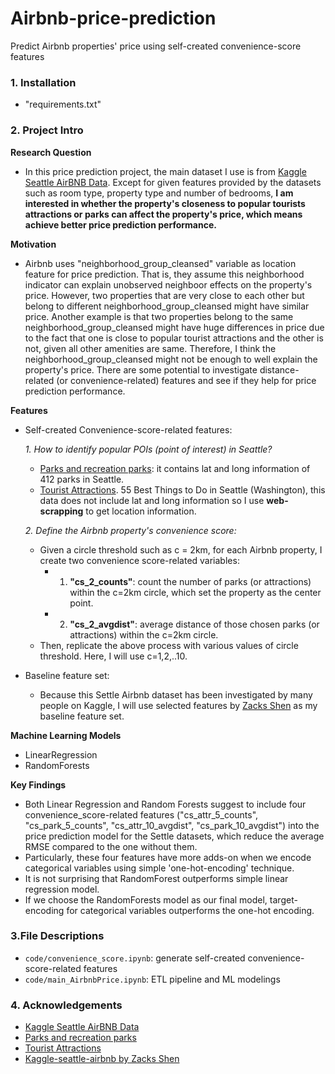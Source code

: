 # Airbnb-price-prediction
Predict Airbnb properties' price using self-created convenience-score features

### 1. Installation 
- "requirements.txt"

### 2. Project Intro
**Research Question**
- In this price prediction project, the main dataset I use is from [Kaggle Seattle AirBNB Data](https://www.kaggle.com/airbnb/seattle). Except for given features provided by the datasets such as room type, property type and number of bedrooms, **I am interested in whether the property's closeness to popular tourists attractions or parks can affect the property's price, which means achieve better price prediction performance.** 

**Motivation**
- Airbnb uses "neighborhood_group_cleansed" variable as location feature for price prediction. That is, they assume this neighborhood indicator can explain unobserved neighboor effects on the property's price. However, two properties that are very close to each other but belong to different neighborhood_group_cleansed might have similar price. Another example is that two properties belong to the same neighborhood_group_cleansed might have huge differences in price due to the fact that one is close to popular tourist attractions and the other is not, given all other amenities are same. Therefore, I think the neighborhood_group_cleansed might not be enough to well explain the property's price. There are some potential to investigate distance-related (or convenience-related) features and see if they help for price prediction performance.
  
**Features**
- Self-created Convenience-score-related features: 

  *1. How to identify popular POIs (point of interest) in Seattle?*
    - [Parks and recreation parks](https://www.kaggle.com/city-of-seattle/seattle-parks-and-recreation-data?select=seattle-parks-and-recreation-park-addresses.csv): it contains lat and long information of 412 parks in Seattle.
    - [Tourist Attractions](https://www.thecrazytourist.com/25-best-things-seattle-washington/). 55 Best Things to Do in Seattle (Washington), this data does not include lat and long information so I use **web-scrapping** to get location information.

  *2. Define the Airbnb property's convenience score:*
  - Given a circle threshold such as c = 2km, for each Airbnb property, I create two convenience score-related variables: 
    - 1. **"cs_2_counts"**: count the number of parks (or attractions) within the c=2km circle, which set the property as the center point. 
    - 2. **"cs_2_avgdist"**: average distance of those chosen parks (or attractions) within the c=2km circle.
  - Then, replicate the above process with various values of circle threshold. Here, I will use c=1,2,..10.

- Baseline feature set: 
  - Because this Settle Airbnb dataset has been investigated by many people on Kaggle, I will use selected features by [Zacks Shen](https://www.kaggle.com/zacksshen/kaggle-seattle-airbnb/data) as my baseline feature set.  

**Machine Learning Models**
- LinearRegression
- RandomForests

**Key Findings**
- Both Linear Regression and Random Forests suggest to include four convenience_score-related features ("cs_attr_5_counts", "cs_park_5_counts", "cs_attr_10_avgdist", "cs_park_10_avgdist") into the price prediction model for the Settle datasets, which reduce the average RMSE compared to the one without them.
- Particularly, these four features have more adds-on when we encode categorical variables using simple 'one-hot-encoding' technique.
- It is not surprising that RandomForest outperforms simple linear regression model.
- If we choose the RandomForests model as our final model, target-encoding for categorical variables outperforms the one-hot encoding.

### 3.File Descriptions 
- `code/convenience_score.ipynb`: generate self-created convenience-score-related features
- `code/main_AirbnbPrice.ipynb`: ETL pipeline and ML modelings

### 4. Acknowledgements 
- [Kaggle Seattle AirBNB Data](https://www.kaggle.com/airbnb/seattle)
- [Parks and recreation parks](https://www.kaggle.com/city-of-seattle/seattle-parks-and-recreation-data?select=seattle-parks-and-recreation-park-addresses.csv)
- [Tourist Attractions](https://www.thecrazytourist.com/25-best-things-seattle-washington/)
- [Kaggle-seattle-airbnb by Zacks Shen](https://www.kaggle.com/zacksshen/kaggle-seattle-airbnb/data)
